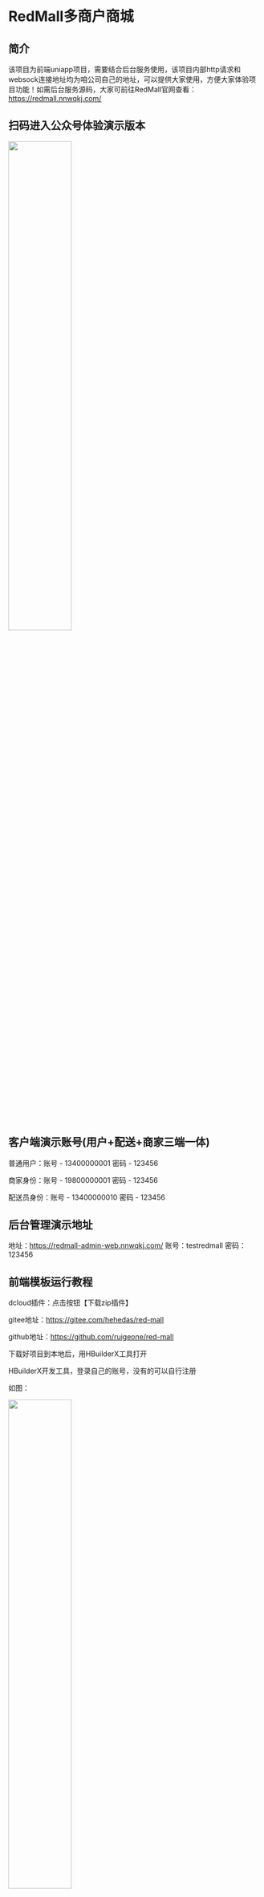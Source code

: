 # RedMall多商户商城

## 简介

该项目为前端uniapp项目，需要结合后台服务使用，该项目内部http请求和websock连接地址均为咱公司自己的地址，可以提供大家使用，方便大家体验项目功能！如需后台服务源码，大家可前往RedMall官网查看：https://redmall.nnwqkj.com/



## 扫码进入公众号体验演示版本
<div align="left">
<img src="https://redmall-public.oss-cn-shenzhen.aliyuncs.com/md/%E5%85%AC%E4%BC%97%E5%8F%B7%E4%BA%8C%E7%BB%B4%E7%A0%813.jpg" width="50%"/>
</div>


## 客户端演示账号(用户+配送+商家三端一体)

普通用户：账号 - 13400000001  密码 - 123456

商家身份：账号 - 19800000001  密码 - 123456

配送员身份：账号 - 13400000010  密码 - 123456



## 后台管理演示地址

地址：https://redmall-admin-web.nnwqkj.com/
账号：testredmall
密码：123456



## 前端模板运行教程

dcloud插件：点击按钮【下载zip插件】

gitee地址：https://gitee.com/hehedas/red-mall

github地址：https://github.com/ruigeone/red-mall

下载好项目到本地后，用HBuilderX工具打开

HBuilderX开发工具，登录自己的账号，没有的可以自行注册

如图：

<div align="left">
<img src="https://redmall-public.oss-cn-shenzhen.aliyuncs.com/md/%E5%BE%AE%E4%BF%A1%E5%9B%BE%E7%89%87%E7%BC%96%E8%BE%91_20230307225659.jpg" width="50%"/>
</div>
然后去到配置中心，重新获取应用标识，切记不要用和我们的包名一致的

<div align="left">
<img src="https://redmall-public.oss-cn-shenzhen.aliyuncs.com/md/%E5%9B%BE%E7%89%871.png" width="100%"/>
</div>



### 使用-腾讯实时音视频插件

在浏览器打开插件地址：<https://ext.dcloud.net.cn/plugin?id=493>

点击试用，然后选择自己对应的项目，导入插件

<div align="left">
<img src="https://redmall-public.oss-cn-shenzhen.aliyuncs.com/md/%E5%9B%BE%E7%89%872.png" width="100%"/>
</div>

插件导入成功后会在项目配置文件内出现

<div align="left">
<img src="https://redmall-public.oss-cn-shenzhen.aliyuncs.com/md/%E5%9B%BE%E7%89%873.png" width="100%"/>
</div>



### 使用-Android和IOS视频裁剪、视频压缩插件

在浏览器打开插件地址：<https://ext.dcloud.net.cn/plugin?id=894>

点击试用，然后选择自己对应的项目，导入插件

插件导入成功后会在项目配置文件内出现

<div align="left">
<img src="https://redmall-public.oss-cn-shenzhen.aliyuncs.com/md/%E5%9B%BE%E7%89%874.png" width="100%"/>
</div>



### 使用-Android和IOS视频裁剪、视频压缩插件

在浏览器打开插件地址：<https://ext.dcloud.net.cn/plugin?id=1371>

点击试用，然后选择自己对应的项目，导入插件

插件导入成功后会在项目配置文件内出现

<div align="left">
<img src="https://redmall-public.oss-cn-shenzhen.aliyuncs.com/md/%E5%9B%BE%E7%89%875.png" width="100%"/>
</div>



### 插件测试的时候如何试用

l 确保插件都已导入

l 然后在HBuilderX打包“自定义基座”

l 运行的时候选择真机运行时，基座选择时勾选自定义基座

<div align="left">
<img src="https://redmall-public.oss-cn-shenzhen.aliyuncs.com/md/%E5%9B%BE%E7%89%876.png" width="70%"/>
</div>

<div align="left">
<img src="https://redmall-public.oss-cn-shenzhen.aliyuncs.com/md/%E5%9B%BE%E7%89%877.png" width="70%"/>
</div>



## 整个项目的技术架构

<div align="left">
<img src="https://redmall-public.oss-cn-shenzhen.aliyuncs.com/md/%E6%8A%80%E6%9C%AF%E6%9E%B6%E6%9E%84.png"/>
</div>


## 核心功能

<div align="left">
<img src="https://redmall-public.oss-cn-shenzhen.aliyuncs.com/md/%E6%A0%B8%E5%BF%83%E5%8A%9F%E8%83%BD3.png"/>
</div>



## 详细功能文档

【在线文档地址】 https://kdocs.cn/l/coCxXRneJ2hl



## 应用展示图

<figure class="third">
    <img src="https://redmall-public.oss-cn-shenzhen.aliyuncs.com/md/微信图片_20230305143538.jpg" width="30%"/>
    <img src="https://redmall-public.oss-cn-shenzhen.aliyuncs.com/md/微信图片_202303051435381.jpg" width="30%"/>
    <img src="https://redmall-public.oss-cn-shenzhen.aliyuncs.com/md/微信图片_202303051435382.jpg" width="30%"/>
</figure>

<figure class="third">
    <img src="https://redmall-public.oss-cn-shenzhen.aliyuncs.com/md/微信图片_202303051435383.jpg" width="30%"/>
    <img src="https://redmall-public.oss-cn-shenzhen.aliyuncs.com/md/微信图片_202303051435384.jpg" width="30%"/>
    <img src="https://redmall-public.oss-cn-shenzhen.aliyuncs.com/md/微信图片_202303051435385.jpg" width="30%"/>
</figure>

<figure class="third">
    <img src="https://redmall-public.oss-cn-shenzhen.aliyuncs.com/md/微信图片_202303072050482.jpg" width="30%"/>
    <img src="https://redmall-public.oss-cn-shenzhen.aliyuncs.com/md/微信图片_202303072050481.jpg" width="30%"/>
    <img src="https://redmall-public.oss-cn-shenzhen.aliyuncs.com/md/微信图片_20230305144128.jpg" width="30%"/>
</figure>
<figure class="third">
    <img src="https://redmall-public.oss-cn-shenzhen.aliyuncs.com/md/微信图片_20230305150251.jpg" width="30%"/>
    <img src="https://redmall-public.oss-cn-shenzhen.aliyuncs.com/md/微信图片_20230307205048.jpg" width="30%"/>
    <img src="https://redmall-public.oss-cn-shenzhen.aliyuncs.com/md/微信图片_202303051441281.jpg" width="30%"/>
</figure>

<figure class="third">
    <img src="https://redmall-public.oss-cn-shenzhen.aliyuncs.com/md/微信图片_202303051435389.png" width="30%"/>
    <img src="https://redmall-public.oss-cn-shenzhen.aliyuncs.com/md/微信图片_2023030514353810.jpg" width="30%"/>
    <img src="https://redmall-public.oss-cn-shenzhen.aliyuncs.com/md/微信图片_202303051435388.jpg" width="30%"/>
</figure>

